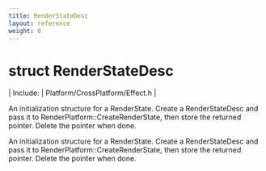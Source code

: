 ```yaml
---
title: RenderStateDesc
layout: reference
weight: 0
---
```

struct RenderStateDesc
===

| Include: | Platform/CrossPlatform/Effect.h |

An initialization structure for a RenderState. Create a RenderStateDesc and pass it to RenderPlatform::CreateRenderState,
then store the returned pointer. Delete the pointer when done.
  



An initialization structure for a RenderState. Create a RenderStateDesc and pass it to RenderPlatform::CreateRenderState,
then store the returned pointer. Delete the pointer when done.
  

